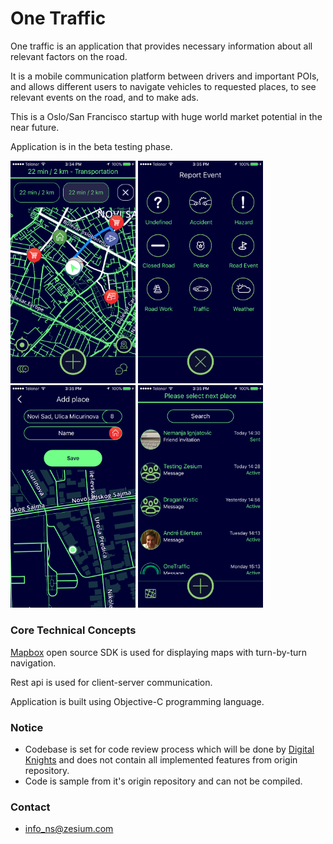 # One Traffic #

One traffic is an application that provides necessary information about all relevant factors on the road. 

It is a mobile communication platform between drivers and important POIs, and allows different users to navigate vehicles to requested places, to see relevant events on the road, and to make ads.

This is a Oslo/San Francisco startup with huge world market potential in the near future.

Application is in the beta testing phase.

<img src="raw/map.png" width="200"> <img src="raw/event.png" width="200"> <img src="raw/place.png" width="200"> <img src="raw/search.png" width="200">

### Core Technical Concepts ###

[Mapbox](https://www.mapbox.com/) open source SDK is used for displaying maps with turn-by-turn navigation.

Rest api is used for client-server communication.

Application is built using Objective-C programming language.

### Notice ###

* Codebase is set for code review process which will be done by [Digital Knights](http://digitalknights.co/) and does not contain all implemented features from origin repository.
* Code is sample from it's origin repository and can not be compiled.

### Contact ###

* info_ns@zesium.com